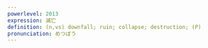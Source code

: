 ```yaml
---
powerlevel: 2013
expression: 滅亡
definition: (n,vs) downfall; ruin; collapse; destruction; (P)
pronunciation: めつぼう
---
```

